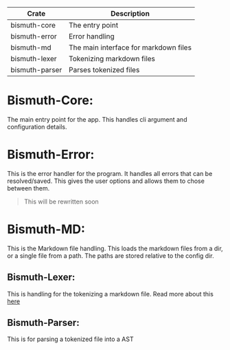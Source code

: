 | Crate   | Description    |
|--------------- | --------------- |
| bismuth-core | The entry point |
| bismuth-error | Error handling |
| bismuth-md | The main interface for markdown files |
| bismuth-lexer | Tokenizing markdown files |
| bismuth-parser | Parses tokenized files |

# Bismuth-Core:
The main entry point for the app. This handles cli argument and configuration details.
# Bismuth-Error:
This is the error handler for the program. It handles all errors that can be resolved/saved. This gives the user options and allows them to chose between them.
> This will be rewritten soon
# Bismuth-MD:
This is the Markdown file handling. This loads the markdown files from a dir, or a single file from a path. The paths are stored relative to the config dir.
## Bismuth-Lexer:
This is handling for the tokenizing a markdown file. Read more about this [here](../bismuth-lexer/readme.md)
## Bismuth-Parser:
This is for parsing a tokenized file into a AST
